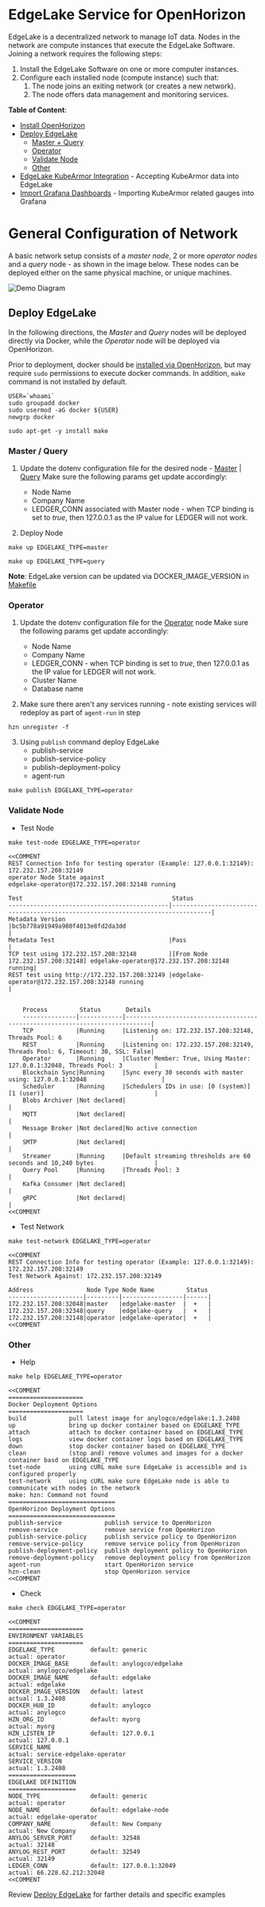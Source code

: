 # EdgeLake Service for  OpenHorizon

EdgeLake is a decentralized network to manage IoT data. Nodes in the network are compute instances that execute the EdgeLake 
Software. Joining a network requires the following steps:
1. Install the EdgeLake Software on one or more computer instances.
2. Configure each installed node (compute instance) such that:
   1. The node joins an exiting network (or creates a new network).
   2. The node offers data management and monitoring services.  


**Table of Content**:
* [Install OpenHorizon](Documentation%2FInstall_Local_OpenHorizon.md)
* [Deploy EdgeLake](#deploy-edgelake)
  * [Master + Query](#master--query)
  * [Operator](#operator)
  * [Validate Node](#validate-node)
  * [Other](#other)
* [EdgeLake KubeArmor Integration](Documentation/EdgeLake_KubeArmor_integration.md) - Accepting KubeArmor data into EdgeLake
* [Import Grafana Dashboards](Documentation/Import_Grafana_Dashboards.md) - Importing KubeArmor related gauges into Grafana 

# General Configuration of Network

A basic network setup consists of a _master node_, 2 or more _operator nodes_  and a _query_ node - as shown in the image below. 
These nodes can be deployed either on the same physical machine, or unique machines.

![Demo Diagram](imgs/deployment_diagram.png)


## Deploy EdgeLake

In the following directions, the _Master_ and _Query_ nodes will be deployed directly via Docker, while the _Operator_ 
node will be deployed via OpenHorizon.  

Prior to deployment, docker should be [installed via OpenHorizon](Documentation/OpenHorizon_install.md), but may require 
`sudo` permissions to execute docker commands. In addition, `make` command is not installed by default. 
```shell
USER=`whoami` 
sudo groupadd docker 
sudo usermod -aG docker ${USER} 
newgrp docker

sudo apt-get -y install make
```

### Master / Query

1. Update the dotenv configuration file for the desired node - [Master](docker-makefiles/edgelake_master.env) | [Query](docker-makefiles/edgelake_query.env)
Make sure the following params get update accordingly:
   * Node Name
   * Company Name
   * LEDGER_CONN associated with Master node - when TCP binding is set to _true_, then 127.0.0.1 as the IP value for LEDGER will not work. 

2. Deploy  Node
```shell
make up EDGELAKE_TYPE=master

make up EDGELAKE_TYPE=query
```
**Note**: EdgeLake version can be updated via DOCKER_IMAGE_VERSION in [Makefile](Makefile)

### Operator

1. Update the dotenv configuration file for the [Operator](docker-makefiles/edgelake_operator.env) node
Make sure the following params get update accordingly:
   * Node Name
   * Company Name
   * LEDGER_CONN - when TCP binding is set to _true_, then 127.0.0.1 as the IP value for LEDGER will not work.
   * Cluster Name 
   * Database name


2. Make sure there aren't any services running - note existing services will redeploy as part of `agent-run` in step
```shell
hzn unregister -f
```

3. Using `publish` command deploy EdgeLake
   * publish-service
   * publish-service-policy
   * publish-deployment-policy 
   * agent-run
```shell
make publish EDGELAKE_TYPE=operator
```

### Validate Node

* Test Node
```shell
make test-node EDGELAKE_TYPE=operator 

<<COMMENT
REST Connection Info for testing operator (Example: 127.0.0.1:32149):
172.232.157.208:32149
operator Node State against 
edgelake-operator@172.232.157.208:32148 running

Test                                          Status                                                                            
---------------------------------------------|---------------------------------------------------------------------------------|
Metadata Version                             |bc5b778a91949a980f4013e8fd2da3dd                                                 |
Metadata Test                                |Pass                                                                             |
TCP test using 172.232.157.208:32148         |[From Node 172.232.157.208:32148] edgelake-operator@172.232.157.208:32148 running|
REST test using http://172.232.157.208:32149 |edgelake-operator@172.232.157.208:32148 running                                  |


    Process         Status       Details                                                                       
    ---------------|------------|-----------------------------------------------------------------------------|
    TCP            |Running     |Listening on: 172.232.157.208:32148, Threads Pool: 6                         |
    REST           |Running     |Listening on: 172.232.157.208:32149, Threads Pool: 6, Timeout: 30, SSL: False|
    Operator       |Running     |Cluster Member: True, Using Master: 127.0.0.1:32048, Threads Pool: 3         |
    Blockchain Sync|Running     |Sync every 30 seconds with master using: 127.0.0.1:32048                     |
    Scheduler      |Running     |Schedulers IDs in use: [0 (system)] [1 (user)]                               |
    Blobs Archiver |Not declared|                                                                             |
    MQTT           |Not declared|                                                                             |
    Message Broker |Not declared|No active connection                                                         |
    SMTP           |Not declared|                                                                             |
    Streamer       |Running     |Default streaming thresholds are 60 seconds and 10,240 bytes                 |
    Query Pool     |Running     |Threads Pool: 3                                                              |
    Kafka Consumer |Not declared|                                                                             |
    gRPC           |Not declared|                                                                             |
<<COMMENT
```

* Test Network
```shell
make test-network EDGELAKE_TYPE=operator

<<COMMENT
REST Connection Info for testing operator (Example: 127.0.0.1:32149):
172.232.157.208:32149 
Test Network Against: 172.232.157.208:32149

Address               Node Type Node Name         Status 
---------------------|---------|-----------------|------|
172.232.157.208:32048|master   |edgelake-master  |  +   |
172.232.157.208:32348|query    |edgelake-query   |  +   |
172.232.157.208:32148|operator |edgelake-operator|  +   |
<<COMMENT
```

### Other
* Help 
```shell
make help EDGELAKE_TYPE=operator

<<COMMENT
=====================
Docker Deployment Options
=====================
build            pull latest image for anylogco/edgelake:1.3.2408
up               bring up docker container based on EDGELAKE_TYPE
attach           attach to docker container based on EDGELAKE_TYPE
logs             view docker container logs based on EDGELAKE_TYPE
down             stop docker container based on EDGELAKE_TYPE
clean            (stop and) remove volumes and images for a docker container basd on EDGELAKE_TYPE
tset-node        using cURL make sure EdgeLake is accessible and is configured properly
test-network     using cURL make sure EdgeLake node is able to communicate with nodes in the network
make: hzn: Command not found
==============================
OpenHorizon Deployment Options
==============================
publish-service            publish service to OpenHorizon
remove-service             remove service from OpenHorizon
publish-service-policy     publish service policy to OpenHorizon
remove-service-policy      remove service policy from OpenHorizon
publish-deployment-policy  publish deployment policy to OpenHorizon
remove-deployment-policy   remove deployment policy from OpenHorizon
agent-run                  start OpenHorizon service
hzn-clean                  stop OpenHorizon service
<<COMMENT
```
* Check
```shell
make check EDGELAKE_TYPE=operator

<<COMMENT
=====================
ENVIRONMENT VARIABLES
=====================
EDGELAKE_TYPE          default: generic                               actual: operator
DOCKER_IMAGE_BASE      default: anylogco/edgelake                     actual: anylogco/edgelake
DOCKER_IMAGE_NAME      default: edgelake                              actual: edgelake
DOCKER_IMAGE_VERSION   default: latest                                actual: 1.3.2408
DOCKER_HUB_ID          default: anylogco                              actual: anylogco
HZN_ORG_ID             default: myorg                                 actual: myorg
HZN_LISTEN_IP          default: 127.0.0.1                             actual: 127.0.0.1
SERVICE_NAME                                                          actual: service-edgelake-operator
SERVICE_VERSION                                                       actual: 1.3.2408
===================
EDGELAKE DEFINITION
===================
NODE_TYPE              default: generic                               actual: operator
NODE_NAME              default: edgelake-node                         actual: edgelake-operator
COMPANY_NAME           default: New Company                           actual: New Company
ANYLOG_SERVER_PORT     default: 32548                                 actual: 32148
ANYLOG_REST_PORT       default: 32549                                 actual: 32149
LEDGER_CONN            default: 127.0.0.1:32049                       actual: 66.228.62.212:32048
<<COMMENT
```

Review [Deploy EdgeLake](https://edgelake.github.io/docs/training/quick_start.html) for farther details and specific examples
 